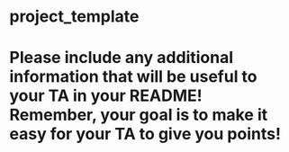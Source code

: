 # project_template
# Please include any additional information that will be useful to your TA in your README! Remember, your goal is to make it easy for your TA to give you points!





